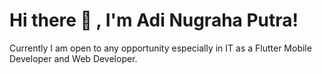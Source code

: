 # Hi there 👋 , I'm Adi Nugraha Putra!
Currently I am open to any opportunity especially in IT as a Flutter Mobile Developer and Web Developer. 
